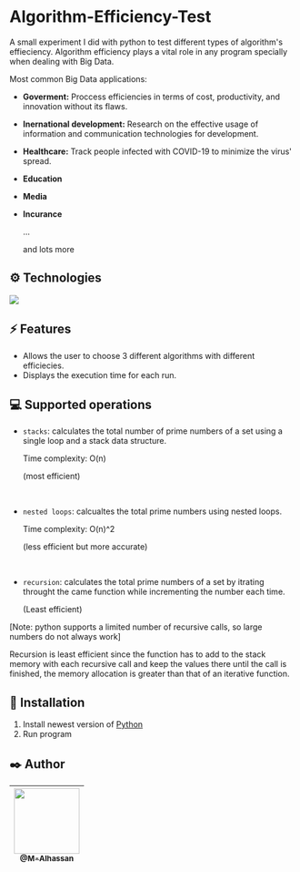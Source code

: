 # Algorithm-Efficiency-Test
A small experiment I did with python to test different types of algorithm's effieciency. Algorithm efficiency plays a vital role in any program specially when dealing with Big Data.


Most common Big Data applications:
- **Goverment:**
Proccess efficiencies in terms of cost, productivity, and innovation without its flaws.
- **Inernational development:**
Research on the effective usage of information and communication technologies for development.
- **Healthcare:**
Track people infected with COVID-19 to minimize the virus' spread.
- **Education**
- **Media**
- **Incurance**

    ...

    and lots more

## ⚙️ Technologies

<img src="https://img.icons8.com/color/48/000000/python--v1.png"/>

## ⚡ Features

-   Allows the user to choose 3 different algorithms with different efficiecies.
- Displays the execution time for each run.

## 💻 Supported operations
-   `stacks`: calculates the total number of prime numbers of a set using a single loop and a stack data structure.

    Time complexity: O(n)

    (most efficient)

<br>

- `nested loops`: calcualtes the total prime numbers using nested loops.

    Time complexity: O(n)^2

    (less efficient but more accurate)

<br>

- `recursion`: calculates the total prime numbers of a set by itrating throught the came function while incrementing the number each time.

    (Least efficient)

[Note: python supports a limited number of recursive calls, so large numbers do not always work]

Recursion is least efficient since the function has to add to the stack memory with each recursive call and keep the values there until the call is finished, the memory allocation is greater than that of an iterative function.

## 🔧 Installation

1. Install newest version of [Python](https://www.python.org/)
2. Run program

## ✒️ Author

| [<img src="https://github.com/M-Alhassan.png?size=115" width="115"><br><sub>@M-Alhassan</sub>](https://github.com/M-Alhassan) |
| :---------------------------------------------------------------------------------------------------------------------------: |